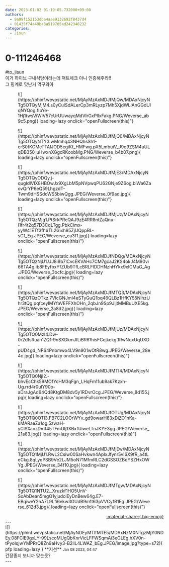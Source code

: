 ```yaml
---
date: 2023-01-02 01:19:05.732000+09:00
authors:
  - 9a99f152153dba4aae9132692f8437d4
  - 01435f74a49ba8a519705ad242348232
categories:
  - Jisun
---
```


# 0-111246468

<div class="post-container" markdown="1">
<div class="content-container md-sidebar__scrollwrap" markdown="1">

\#to_jisun <br>이거 하이브 구내식당이라는데 팩트체크 아니 인증해주라!!<br>그 핑계로 맛난거 먹구와아
<figure markdown="1">
![](https://phinf.wevpstatic.net/MjAyMzAxMDJfMjQw/MDAxNjcyNTg5OTQyMjM4.s0yCulSdALerCp3mRLyzp7Mh5XjdWLlAnGGdUlqNYQog.fIpYe-1Hj1twsViWIV57cUrUUwayqMdVIrGxPlIxFakg.PNG/Weverse_ab9c5.png){ loading=lazy onclick="openFullscreen(this)"}
</figure>

<figure markdown="1">
![](https://phinf.wevpstatic.net/MjAyMzAxMDJfMjQ0/MDAxNjcyNTg5OTQyNTY3.wMmhq43NHQhsSh1-crS0fKGMeTTAlJOD5egiKf_HMFwg.pX5LmbuiV_J9q9ZSM4uULqDB350_uHwxnXGgcRKoobMg.PNG/Weverse_b4b07.png){ loading=lazy onclick="openFullscreen(this)"}
</figure>

<figure markdown="1">
![](https://phinf.wevpstatic.net/MjAyMzAxMDJfMjE3/MDAxNjcyNTg5OTQyODQy.j-qugIdlVIX8HBOwJx9XgLbM5pNVpwqPU62GNje9Z6og.blWa6ZaovQrYP6eQ59LhgzdT-Twm9dHSSdoWS5biwQgg.JPEG/Weverse_0f9ad.jpg){ loading=lazy onclick="openFullscreen(this)"}
</figure>

<figure markdown="1">
![](https://phinf.wevpstatic.net/MjAyMzAxMDJfMjUz/MDAxNjcyNTg5OTQzMjg1.PtSrkPReQAJ9zE4RR8ntZaQnu-I1fr4t2q57D3CqLTgg.PbkCimx-yyW41ETf3fh6TL2Gixh95ZjUQppBL-sG1_Eg.JPEG/Weverse_ea3f1.jpg){ loading=lazy onclick="openFullscreen(this)"}
</figure>

<figure markdown="1">
![](https://phinf.wevpstatic.net/MjAyMzAxMDJfNDQg/MDAxNjcyNTg5OTQzNjU1.UJ8i9b7lCvcEKVAHc7CM7gcaJ2KS4okJ4M90vi66TA4g.ib8FEyfbxYfZUb9TfLcBRLFlDDHNzhHYkx9xICMaG_Ag.JPEG/Weverse_3bcfc.jpg){ loading=lazy onclick="openFullscreen(this)"}
</figure>

<figure markdown="1">
![](https://phinf.wevpstatic.net/MjAyMzAxMDJfMTQ3/MDAxNjcyNTg5OTQzOTkz.7VIcGNJmI4eSTyGuQ1bq46QLBz1HfKY55NlhzUhr3tQg.pqfceyIMYfaVEFFXhOHn_2qbJn9Sp9JIjtMMBuUXE5kg.JPEG/Weverse_2a8d2.jpg){ loading=lazy onclick="openFullscreen(this)"}
</figure>

<figure markdown="1">
![](https://phinf.wevpstatic.net/MjAyMzAxMDJfMjUz/MDAxNjcyNTg5OTQ0MzI4.Dw-0r2dfsRuan1ZQ1r9nSXDkmJILiBR61hisFCejkekg.1RwNqxUqUXD-pUD4gd_NP64Pnbmwo4LV9n901wOtR8wg.JPEG/Weverse_28e4c.jpg){ loading=lazy onclick="openFullscreen(this)"}
</figure>

<figure markdown="1">
![](https://phinf.wevpstatic.net/MjAyMzAxMDJfMTI4/MDAxNjcyNTg5OTQ0NjI2.-bhvEcChk59MOfYcHM3qFgn_LHqFm11ub9ak7Kzxh-Ug.rrd4r0ulY90o-aDraJgAd64Qd8KtgDM8dv5y1RDvrOcg.JPEG/Weverse_8d155.jpg){ loading=lazy onclick="openFullscreen(this)"}
</figure>

<figure markdown="1">
![](https://phinf.wevpstatic.net/MjAyMzAxMDJfOTUg/MDAxNjcyNTg5OTQ0OTI3.FB7C2LOOrWYv_gd9owarH83xDiZO1nKa-kMARaeZa1og.5zwaH-yClSXaozDm145TFmUIj1XBxfUiweLTnJKYE3gg.JPEG/Weverse_21a83.jpg){ loading=lazy onclick="openFullscreen(this)"}
</figure>

<figure markdown="1">
![](https://phinf.wevpstatic.net/MjAyMzAxMDJfMjEw/MDAxNjcyNTg5OTQ1MjU1.RwL2Csiw00SaHvkwn4ApIxJfynr5vI6X9fR_a4tLeCkg.8qLyqPSB9Ve2LJM5oN71MfmRLC2dGSSOZBdYSZHxOWYg.JPEG/Weverse_34f10.jpg){ loading=lazy onclick="openFullscreen(this)"}
</figure>

<figure markdown="1">
![](https://phinf.wevpstatic.net/MjAyMzAxMDJfMTgw/MDAxNjcyNTg5OTQ1NTU2._Xruzkf1HO5UnV-SoAbDean5mgQ1yjudolEyDnBew64g.E7-EBqiweY2hA7L9Lfi6ekw3GUdB9m1t63pVVCyfB1Eg.JPEG/Weverse_612d3.jpg){ loading=lazy onclick="openFullscreen(this)"}
</figure>


</div>
</div>

<div style="text-align: right;" markdown="1">
<a href="https://weverse.io/fromis9/fanpost/0-111246468" style="text-align: right;">:material-share:{.big-emoji}</a>
</div>
---

<div class="comments-container md-sidebar__scrollwrap" markdown="1">
<div class="comment" markdown="1">
<div class='id-container' markdown="1">
![](https://phinf.wevpstatic.net/MjAyNDEyMTlfMTE5/MDAxNzM0NTgzMjY0NDEy.08FClE9gxLY-99LscoMUgQbKnrVicLFFWSqmAi3eGLEg.hXV0n-tPyoIqjwYMPRrQ8Zn9aHvy3-B2llL4LWAZ_bEg.JPEG/image.jpg?type=s72){ pfp loading=lazy }
**<span class="artist">지선</span>** <small>Jan 08 2023, 04:47</small><br>
</div>
<div class='comment-body' markdown="1">
간장종지 보니까 맞는듯?
</div>
</div>
</div>
---
